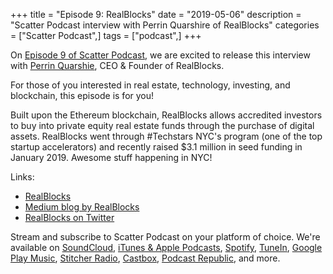 +++
title = "Episode 9: RealBlocks"
date = "2019-05-06"
description = "Scatter Podcast interview with Perrin Quarshire of RealBlocks"
categories = ["Scatter Podcast",]
tags = ["podcast",]
+++

On [Episode 9 of Scatter Podcast](https://soundcloud.com/scatterpodcast/episode-009), we are excited to release this interview with [Perrin Quarshie](https://www.linkedin.com/in/perrinq/), CEO & Founder of RealBlocks.
<!--more-->
For those of you interested in real estate, technology, investing, and blockchain, this episode is for you!

Built upon the Ethereum blockchain, RealBlocks allows accredited investors to buy into private equity real estate funds through the purchase of digital assets. RealBlocks went through #Techstars NYC's program (one of the top startup accelerators) and recently raised $3.1 million in seed funding in January 2019. Awesome stuff happening in NYC!

Links:

* [RealBlocks](https://www.realblocks.com/)
* [Medium blog by RealBlocks](https://medium.com/realblocks-blog)
* [RealBlocks on Twitter](https://twitter.com/realblocks)

Stream and subscribe to Scatter Podcast on your platform of choice. We're available on [SoundCloud](https://soundcloud.com/scatterpodcast), [iTunes & Apple Podcasts](https://podcasts.apple.com/us/podcast/scatter-podcast/id1458544194), [Spotify](https://open.spotify.com/show/64UpJwByrdsrLSYObuEeHx?si=n_UlBzrYQv6ptBjeXfSOsw), [TuneIn](https://tunein.com/podcasts/Business--Economics-Podcasts/Scatter-Podcast-p1216105/), [Google Play Music](https://playmusic.app.goo.gl/?ibi=com.google.PlayMusic&isi=691797987&ius=googleplaymusic&apn=com.google.android.music&link=https://play.google.com/music/m/Iqayzaqkmvhu5op3yehzbj5bus4?t%3DScatter_Podcast%26pcampaignid%3DMKT-na-all-co-pr-mu-pod-16), [Stitcher Radio](https://www.stitcher.com/podcast/scatter-podcast/httpssoundcloudcomscatterpodcast), [Castbox](https://castbox.fm/channel/id2083174), [Podcast Republic](https://www.podcastrepublic.net/podcast/1458544194), and more.